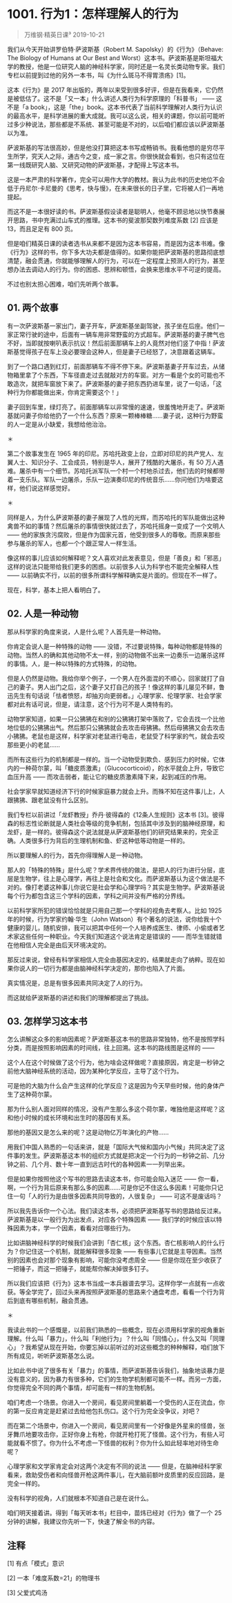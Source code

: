 # 1001. 行为1：怎样理解人的行为
> 万维钢·精英日课³
2019-10-21

我们从今天开始讲罗伯特·萨波斯基（Robert M. Sapolsky）的《行为》（Behave: The Biology of Humans at Our Best and Worst）这本书。萨波斯基是斯坦福大学的教授，他是一位研究人脑的神经科学家，同时还是一名灵长类动物专家。我们专栏以前提到过他的另外一本书，叫《为什么斑马不得胃溃疡》[1]。

这本《行为》是 2017 年出版的，两年以来受到很多好评，但是在我看来，它仍然是被低估了。这不是「又一本」什么讲述人类行为科学原理的「科普书」 —— 这不是「a book」，这是「the」book。这本书代表了当前科学理解对人类行为认识的最高水平，是科学进展的重大成就。我可以这么说，相关的课题，你以前可能听过多少种说法，那些都是不系统、甚至可能是不对的，以后咱们都应该以萨波斯基以为准。

萨波斯基的写法很高妙，但是他没打算把这本书写成畅销书。我看他想的是穷尽平生所学，究天人之际，通古今之变，成一家之言。你很快就会看到，也只有这位在第一线既研究人脑、又研究动物的萨波斯基，才配得上写这本书。

这是一本严肃的科学著作，完全可以用作大学的教材。我认为此书的历史地位不会低于丹尼尔·卡尼曼的《思考，快与慢》，在未来很长的日子里，它将被人们一再地提起。

而这不是一本很好读的书。萨波斯基假设读者是聪明人，他毫不顾忌地以快节奏展开思路，书中充满过山车式的推理。这本书的斐波那契数列难度系数 [2] 应该是13，而且足足有 800 页。

但是咱们精英日课的读者选书从来都不是因为这本书容易，而是因为这本书难。像《行为》这样的书，你下多大功夫都是值得的。如果你能把萨波斯基的思路彻底想清楚，融会贯通，你就能够理解人的行为，可以在一定程度上预测人的行为，甚至想办法去调动人的行为。你的困惑、思辨和顿悟，会换来思维水平不可逆的提高。

不过也别太担心困难，咱们先听两个故事。

## 01. 两个故事

有一次萨波斯基一家出门，妻子开车，萨波斯基坐副驾驶，孩子坐在后座。他们一家正常行驶的途中，后面有一辆车用非常野蛮的方式超车。萨波斯基的妻子脾气也不好，当即就按喇叭表示抗议！然后前面那辆车上的人竟然对他们竖了中指！萨波斯基觉得孩子在车上没必要理会这种人，但是妻子已经怒了，决意跟着这辆车。

到了一个路口遇到红灯，前面那辆车不得不停下来。萨波斯基妻子开车过去，从储物箱里拿了个东西，下车径直走过去就敲对方的车窗。对方一看是个女的可能也不敢造次，就把车窗放下来了。萨波斯基的妻子把东西扔进车里，说了一句话，「这种行为你都能做出来，你肯定需要这个！」

妻子回到车里，绿灯亮了。前面那辆车以非常慢的速速，很羞愧地开走了。萨波斯基就问妻子你给他扔了一个什么东西？原来一颗棒棒糖……妻子说，这种行为野蛮的人一定是从小缺爱，我想给他治治。

＊

第二个故事发生在 1965 年的印尼。苏哈托政变上台，立即对印尼的共产党人、左翼人士、知识分子、工会成员，特别是华人，展开了残酷的大屠杀，有 50 万人遇难。屠杀中有一个细节。苏哈托派军队一个村一个村地杀过去，他们去的时候都带着一支乐队。军队一边屠杀，乐队一边演奏印尼的传统音乐……你问他们为啥要这样，他们说这样感觉好。

＊

同样是人，为什么萨波斯基的妻子展现了人性的光辉，而苏哈托的军队能做出这种禽兽不如的事情？然后屠杀的事情很快就过去了，苏哈托摇身一变成了一个文明人 —— 他的家族贪污腐败，但是作为国家元首，他受到很多人的尊敬。而原来那些参与屠杀的军人，也都一个个跟正常人一样生活。

像这样的事儿应该如何解释呢？文人喜欢对此发表意见，但是「善良」和「邪恶」这样的说法只能带给我们更多的困惑。以前很多人认为科学也不能完全解释人性 —— 以前确实不行，以前的很多所谓科学解释确实是片面的。但现在不一样了。

现在，科学，基本上把人看明白了。

## 02. 人是一种动物

那从科学家的角度来说，人是什么呢？人首先是一种动物。

你肯定会说人是一种特殊的动物 —— 没错，不过要说特殊，每种动物都是特殊的动物。当然人的确和其他动物不太一样，别的动物做不出来一边奏乐一边屠杀这样的事情。人，是一种以特殊的方式特殊，的动物。

但是人仍然是动物。我给你举个例子，一个男人在外面混的不顺心，回家就打了自己的妻子。男人出门之后，这个妻子又打自己的孩子！像这样的事儿屡见不鲜，鲁迅先生有句话说「怯者愤怒，却抽刃向更弱者。」心理学家、伦理学家、社会学家都对此有话可说，但是，请注意，这个行为可不是人类特有的。

动物学家知道，如果一只公狒狒在和别的公狒狒打架中落败了，它会去找一个比他地位低的公狒狒出气。然后那只公狒狒就会去攻击母狒狒。然后母狒狒又会去攻击小狒狒。老鼠也是这样，科学家对老鼠进行电击，老鼠受了科学家的气，就会去咬那些更小的老鼠……

而所有这些行为的机制都是一样的。当一个动物受到欺负、感到压力的时候，它体内的一种荷尔蒙，叫「糖皮质激素」（Glucocorticoid），的水平就会上升，导致它血压升高 —— 而攻击弱者，能让它的糖皮质激素降下来，起到减压的作用。

社会学家早就知道经济下行的时候家庭暴力就会上升。而殊不知在这件事儿上，人跟狒狒、跟老鼠没有什么区别。

我们专栏以前讲过「龙虾教授」乔丹·彼得森的《12条人生规则》这本书 [3]。彼得森的标志性论断就是人类社会等级的竞争机制，包括其中涉及到的脑神经原理，和龙虾，是一样的。彼得森这个说法就是从萨波斯基他们的研究结果来的，完全正确。人类很多行为背后的生理机制和鱼、虾这种低等动物是一样的。

所以要理解人的行为，首先你得理解人是一种动物。

那人的「特殊的特殊」是什么呢？学术界传统的做法，是把人的行为进行分层，底层是生物学，往上是心理学，再往上是社会和文化。而萨波斯基认为这个做法是不对的。像打老婆这种事儿你说它是社会学和心理学吗？其实是生物学。萨波斯基说每个行为都包含这三个学科的因素，学科之间并没有严格的分界线。

以前科学家所犯的错误恰恰就是只用自己那一个学科的视角去考察人。比如 1925 年的时候，行为学家约翰·华生（John Watson）有个著名的说法，说你给我十个健康的婴儿，随机安排，我可以把其中任何一个人培养成医生、律师、小偷或者艺术家这些任何一种职业。今天我们知道这个说法肯定是错误的 —— 而华生错就错在他相信人完全是由后天环境决定的。

那反过来说，曾经有科学家相信人完全由基因决定的，结果就走向了纳粹。现在如果你说人的一切行为都是由脑神经科学决定的，那你也陷入了片面。

真实情况是，总是有很多因素共同决定了人的行为。

而这就给萨波斯基的讲述和我们的理解都提出了挑战。

## 03. 怎样学习这本书

怎么讲解这众多的影响因素呢？萨波斯基这本书的思路非常独特，他不是按照学科分类，而是按照影响因素的时间线，往上回溯。这本书的路线图是这样的 ——

这个人在这个时候做了这个行为，他为啥会这样做呢？直接原因，肯定是一秒钟之前他大脑神经系统的活动，因为某种化学反应，主导了这个行为。

可是他的大脑为什么会产生这样的化学反应？这是因为今天早些时候，他的身体产生了这种荷尔蒙。

那为什么别人面对同样的情况，没有产生那么多这个荷尔蒙，唯独他是这样呢？这和他小时候的成长环境和出生时的基因有关系。

那他的基因又是怎么来的呢？这是动物亿万年演化的产物……

用我们中国人熟悉的一句话来讲，就是「国际大气候和国内小气候」共同决定了这件事的发生。萨波斯基这本书的组织方式就是把决定一个行为的一秒钟之前、几分钟之前、几个月、数十年一直到远古时代的各种因素一一列举出来。

但是如果你按照他这个写书的思路去读这本书，你可能会陷入迷茫 —— 你一看，啊，一个行为背后原来有那么多的因素……可是你记不住这么多因素！可能你只记住一句「人的行为是由很多因素共同导致的，人很复杂」 —— 可这不是废话吗？

所以我先告诉你一个心法。我们读这本书，必须把萨波斯基写书的思路给反过来。萨波斯基是以一般行为为出发点，对应各个特殊因素 —— 我们学的时候应该以特殊因素为本，学一个因素，看看对应哪些行为。

比如讲脑神经科学的时候我们会讲到「杏仁核」这个东西。杏仁核影响人的什么行为？你记住这一个机制，就能解释很多现象 —— 有些事儿它就是主导因素。当然别的因素也会对那个现象有影响，可能你没考虑周全 —— 但是你现在至少收获了一把锤子，而这一把锤子，就能帮你解决掉很多钉子。

所以我们应该把《行为》这本书当成一本兵器谱去学习。这样你学一点就有一点收获。等全学完了，回过头来再按照萨波斯基的思路来个通盘考虑，看看一个行为背后到底有哪些机制，融会贯通。

＊

我读此书的一个感慨是，以前我们熟悉的一些概念，现在必须用科学家的视角重新理解。什么叫「暴力」，什么叫「利他行为」？什么叫「同情心」，什么又叫「同理心」？我希望从现在开始，你要忘掉以前听过的对这些概念的种种解释，咱们放下所有成见，听听萨波斯基怎么说。

比如此书中说了很多有关「暴力」的事情，而萨波斯基告诉我们，抽象地谈暴力是没有意义的，因为暴力有很多种，它们的生物学机制都可能不一样。而另一方面，你觉得完全不同的两个事情，却可能有一样的生物机制。

咱们考虑一个场景。你进入一个房间，看见房间里躺着一个受伤的人正在流血，你的第一反应肯定是赶紧过去给他包扎伤口。这个行为完全没争议，对吧？

而在第二个场景中，你进入一个房间，看见房间里有一个好像是外星来的怪兽，张牙舞爪地要攻击你，正好你身上有枪，你就开枪打死了怪兽。这个行为，有些人可能就看不惯了。你为什么不考虑一下怪兽的权利？你为什么如此轻率地对待生命呢？

心理学家和文学家肯定会对这两个决定有不同的说法 —— 但是，在脑神经科学家看来，救助受伤者和向怪兽开枪这两件事儿，在大脑前额叶皮质里的反应回路，是完全一样的。

没有科学的视角，人们就根本不知道自己是在说什么。

咱们明天接着讲。得到「每天听本书」栏目中，苗炜已经对《行为》做了一个 25 分钟的讲解，我建议你先听一下，快速了解全书的内容。

## 注释

[1] 有点「模式」意识

[2] 一本「难度系数=21」的物理书

[3] 父爱式鸡汤

